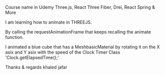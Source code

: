 Course name in Udemy Three.js, React Three Fiber, Drei, React Spring & More

I am learning how to animate in THREEJS.

By calling the requestAnimationFrame that keeps recalling the animate function.

I animated a blue cube that has a MeshbasicMaterial by rotating it on the X asix and Y asix with the speed of the Clock Timer Class 'Clock.getElapsedTime();'

Thanks & regards 
khaled jafar
